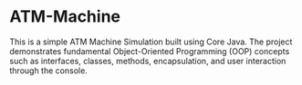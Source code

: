 # ATM-Machine
This is a simple ATM Machine Simulation built using Core Java. The project demonstrates fundamental Object-Oriented Programming (OOP) concepts such as interfaces, classes, methods, encapsulation, and user interaction through the console.
